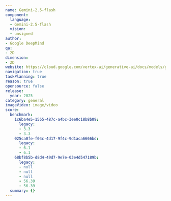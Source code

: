```yaml
---
name: Gemini-2.5-flash
component:
  language:
  - Gemini-2.5-flash
  vision:
  - unsigned
author:
- Google DeepMind
qa:
- 2D
dimension:
- 2D
website: https://cloud.google.com/vertex-ai/generative-ai/docs/models/gemini/2-5-flash
navigation: true
taskPlanning: true
reason: true
opensource: false
release:
  year: 2025
category: general
imageVideo: image/video
score:
  benchmark:
    1c6ba4e5-1555-487c-a4bc-3ee0c18b8b09:
      legacy:
      - 3.3
      - 3.3
    025ca0fe-f04c-4d17-9f4c-9d1aca6666bd:
      legacy:
      - 6.1
      - 6.1
    68bf8b5b-d8d4-49d7-9e7e-03e4d547189b:
      legacy:
      - null
      - null
      - null
      - 56.39
      - 56.39
  summary: {}
---
```

